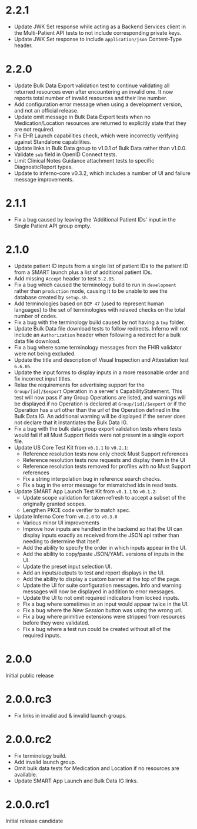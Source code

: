 # 2.2.1

* Update JWK Set response while acting as a Backend Services client in
  the Multi-Patient API tests to not include corresponding private keys.
* Update JWK Set response to include `application/json` Content-Type header.

# 2.2.0

* Update Bulk Data Export validation test to continue validating all returned 
  resources even after encountering an invalid one. It now reports total number 
  of invalid resources and their line number.
* Add configuration error message when using a development version, and not an 
  official release. 
* Update omit message in Bulk Data Export tests when no Medication/Location 
  resources are returned to explicitly state that they are not required.
* Fix EHR Launch capabilities check, which were incorrectly verifying
  against Standalone capabilities.
* Update links in Bulk Data group to v1.0.1 of Bulk Data rather than v1.0.0.
* Validate `sub` field in OpenID Connect tests.
* Limit Clinical Notes Guidance attachment tests to specific DiagnosticReport
  types.
* Update to inferno-core v0.3.2, which includes a number of UI and failure 
  message improvements.

# 2.1.1

* Fix a bug caused by leaving the 'Additional Patient IDs' input in the
  Single Patient API group empty.
  
# 2.1.0

* Update patient ID inputs from a single list of patient IDs to the patient ID
  from a SMART launch plus a list of additional patient IDs.
* Add missing `Accept` header to test `5.2.05`.
* Fix a bug which caused the terminology build to run in `development` rather
  than `production` mode, causing it to be unable to see the database created by
  `setup.sh`.
* Add terminologies based on `BCP 47` (used to represent human languages) to the
  set of terminologies with relaxed checks on the total number of codes.
* Fix a bug with the terminology build caused by not having a `tmp` folder.
* Update Bulk Data file download tests to follow redirects. Inferno will not
  include an `Authorization` header when following a redirect for a bulk data
  file download.
* Fix a bug where some terminology messages from the FHIR validator were not
  being excluded.
* Update the title and description of Visual Inspection and Attestation test
  `6.6.05`.
* Update the input forms to display inputs in a more reasonable order and fix
  incorrect input titles.
* Relax the requirements for advertising support for the `Group/[id]/$export`
  Operation in a server's CapabilityStatement. This test will now pass if any
  Group Operations are listed, and warnings will be displayed if no Operation is
  declared at `Group/[id]/$export` or if the Operation has a url other than the
  url of the Operation defined in the Bulk Data IG. An additional warning will
  be displayed if the server does not declare that it instantiates the Bulk Data
  IG.
* Fix a bug with the bulk data group export validation tests where tests would
  fail if all Must Support fields were not present in a single export file.
* Update US Core Test Kit from `v0.1.1` to `v0.2.1`:
  * Reference resolution tests now only check Must Support references
  * Reference resolution tests now requests and display them in the UI
  * Reference resolution tests removed for profiles with no Must Support
    references
  * Fix a string interpolation bug in reference search checks.
  * Fix a bug in the error message for mismatched ids in read tests.
* Update SMART App Launch Test Kit from `v0.1.1` to `v0.1.2`:
  * Update scope validation for taken refresh to accept a subset of the
    originally granted scopes.
  * Lengthen PKCE code verifier to match spec.
* Update Inferno Core from `v0.2.0` to `v0.3.0`
  * Various minor UI improvements
  * Improve how inputs are handled in the backend so that the UI can display
    inputs exactly as received from the JSON api rather than needing to
    determine that itself.
  * Add the ability to specify the order in which inputs appear in the UI.
  * Add the ability to copy/paste JSON/YAML versions of inputs in the UI.
  * Update the preset input selection UI.
  * Add an inputs/outputs to test and report displays in the UI.
  * Add the ability to display a custom banner at the top of the page.
  * Update the UI for suite configuration messages. Info and warning messages
    will now be displayed in addition to error messages.
  * Update the UI to not omit required indicators from locked inputs.
  * Fix a bug where sometimes in an input would appear twice in the UI.
  * Fix a bug where the *New Session* button was using the wrong url.
  * Fix a bug where primitive extensions were stripped from resources before
    they were validated.
  * Fix a bug where a test run could be created without all of the required
    inputs.

# 2.0.0

Initial public release

# 2.0.0.rc3

* Fix links in invalid aud & invalid launch groups.

# 2.0.0.rc2

* Fix terminology build.
* Add invalid launch group.
* Omit bulk data tests for Medication and Location if no resources are
  available.
* Update SMART App Launch and Bulk Data IG links.

# 2.0.0.rc1

Initial release candidate
